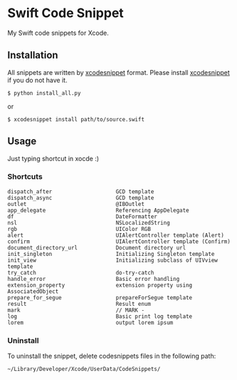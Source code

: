 # Swift Code Snippet

My Swift code snippets for Xcode.

## Installation

All snippets are written by [xcodesnippet][1] format. Please install [xcodesnippet][1] if you do not have it.

```
$ python install_all.py
```

or 

```
$ xcodesnippet install path/to/source.swift
```

## Usage

Just typing shortcut in xocde :)

### Shortcuts

```
dispatch_after                    GCD template
dispatch_async                    GCD template
outlet                            @IBOutlet
app_delegate                      Referencing AppDelegate
df                                DateFormatter
nsl                               NSLocalizedString
rgb                               UIColor RGB
alert                             UIAlertController template (Alert)
confirm                           UIAlertController template (Confirm)
document_directory_url            Document directory url
init_singleton                    Initializing Singleton template
init_view                         Initializing subclass of UIVview template
try_catch                         do-try-catch
handle_error                      Basic error handling
extension_property                extension property using AssociatedObject
prepare_for_segue                 prepareForSegue template
result                            Result enum
mark                              // MARK - 
log                               Basic print log template
lorem                             output lorem ipsum
```

### Uninstall

To uninstall the snippet, delete codesnippets files in the following path:

```
~/Library/Developer/Xcode/UserData/CodeSnippets/
```

[1]: https://github.com/Xcode-Snippets/xcodesnippet
